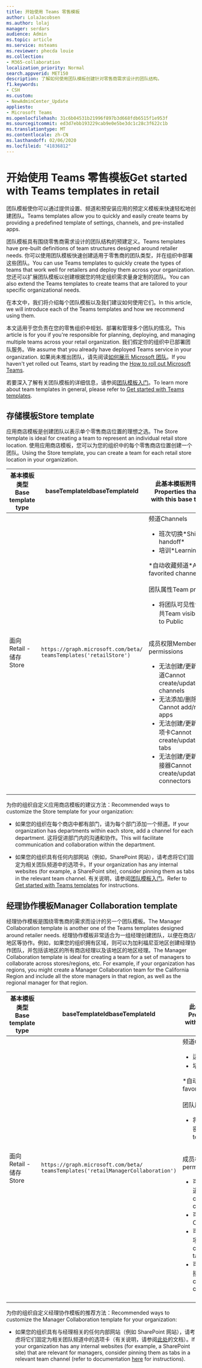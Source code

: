 ```yaml
---
title: 开始使用 Teams 零售模板
author: LolaJacobsen
ms.author: lolaj
manager: serdars
audience: Admin
ms.topic: article
ms.service: msteams
ms.reviewer: phecda louie
ms.collection:
- M365-collaboration
localization_priority: Normal
search.appverid: MET150
description: 了解如何使用团队模板创建针对零售商需求设计的团队结构。
f1.keywords:
- CSH
ms.custom:
- NewAdminCenter_Update
appliesto:
- Microsoft Teams
ms.openlocfilehash: 31c6b04531b21996f897b3d668fdb6515f1e953f
ms.sourcegitcommit: ed3d7ebb193229cab9e0e5be3dc1c28c3f622c1b
ms.translationtype: MT
ms.contentlocale: zh-CN
ms.lasthandoff: 02/06/2020
ms.locfileid: "41836812"
---
```

# <a name="get-started-with-teams-templates-in-retail"></a><span data-ttu-id="2518a-103">开始使用 Teams 零售模板</span><span class="sxs-lookup"><span data-stu-id="2518a-103">Get started with Teams templates in retail</span></span> 

<span data-ttu-id="2518a-104">团队模板使你可以通过提供设置、频道和预安装应用的预定义模板来快速轻松地创建团队。</span><span class="sxs-lookup"><span data-stu-id="2518a-104">Teams templates allow you to quickly and easily create teams by providing a predefined template of settings, channels, and pre-installed apps.</span></span>

<span data-ttu-id="2518a-105">团队模板具有围绕零售商需求设计的团队结构的预建定义。</span><span class="sxs-lookup"><span data-stu-id="2518a-105">Teams templates have pre-built definitions of team structures designed around retailer needs.</span></span> <span data-ttu-id="2518a-106">你可以使用团队模板快速创建适用于零售商的团队类型，并在组织中部署这些团队。</span><span class="sxs-lookup"><span data-stu-id="2518a-106">You can use Teams templates to quickly create the types of teams that work well for retailers and deploy them across your organization.</span></span> <span data-ttu-id="2518a-107">您还可以扩展团队模板以创建根据您的特定组织需求量身定制的团队。</span><span class="sxs-lookup"><span data-stu-id="2518a-107">You can also extend the Teams templates to create teams that are tailored to your specific organizational needs.</span></span>

<span data-ttu-id="2518a-108">在本文中，我们将介绍每个团队模板以及我们建议如何使用它们。</span><span class="sxs-lookup"><span data-stu-id="2518a-108">In this article, we will introduce each of the Teams templates and how we recommend using them.</span></span>

<span data-ttu-id="2518a-109">本文适用于您负责在您的零售组织中规划、部署和管理多个团队的情况。</span><span class="sxs-lookup"><span data-stu-id="2518a-109">This article is for you if you're responsible for planning, deploying, and managing multiple teams across your retail organization.</span></span> <span data-ttu-id="2518a-110">我们假定你的组织中已部署团队服务。</span><span class="sxs-lookup"><span data-stu-id="2518a-110">We assume that you already have deployed Teams service in your organization.</span></span> <span data-ttu-id="2518a-111">如果尚未推出团队，请先阅读[如何展示 Microsoft 团队](How-to-roll-out-teams.md)。</span><span class="sxs-lookup"><span data-stu-id="2518a-111">If you haven't yet rolled out Teams, start by reading the [How to roll out Microsoft Teams](How-to-roll-out-teams.md).</span></span>

<span data-ttu-id="2518a-112">若要深入了解有关团队模板的详细信息，请参阅[团队模板入门](get-started-with-teams-templates.md)。</span><span class="sxs-lookup"><span data-stu-id="2518a-112">To learn more about team templates in general, please refer to [Get started with Teams templates](get-started-with-teams-templates.md).</span></span>

## <a name="store-template"></a><span data-ttu-id="2518a-113">存储模板</span><span class="sxs-lookup"><span data-stu-id="2518a-113">Store template</span></span>

<span data-ttu-id="2518a-114">应用商店模板是创建团队以表示单个零售商店位置的理想之选。</span><span class="sxs-lookup"><span data-stu-id="2518a-114">The Store template is ideal for creating a team to represent an individual retail store location.</span></span> <span data-ttu-id="2518a-115">使用应用商店模板，您可以为您的组织中的每个零售商店位置创建一个团队。</span><span class="sxs-lookup"><span data-stu-id="2518a-115">Using the Store template, you can create a team for each retail store location in your organization.</span></span>

| <span data-ttu-id="2518a-116">基本模板类型</span><span class="sxs-lookup"><span data-stu-id="2518a-116">Base template type</span></span> | <span data-ttu-id="2518a-117">baseTemplateId</span><span class="sxs-lookup"><span data-stu-id="2518a-117">baseTemplateId</span></span> | <span data-ttu-id="2518a-118">此基本模板附带的属性</span><span class="sxs-lookup"><span data-stu-id="2518a-118">Properties that come with this base template</span></span> |
| ------------------ | -------------- | ----------------------------------------------------- |
| <span data-ttu-id="2518a-119">面向</span><span class="sxs-lookup"><span data-stu-id="2518a-119">Retail -</span></span> <br><span data-ttu-id="2518a-120">储存</span><span class="sxs-lookup"><span data-stu-id="2518a-120">Store</span></span> | `https://graph.microsoft.com/beta/`<br>`teamsTemplates('retailStore')`| <span data-ttu-id="2518a-121">频道</span><span class="sxs-lookup"><span data-stu-id="2518a-121">Channels</span></span> <ul><li><span data-ttu-id="2518a-122">班次切换\*</span><span class="sxs-lookup"><span data-stu-id="2518a-122">Shifts handoff\*</span></span></li><li><span data-ttu-id="2518a-123">培训\*</span><span class="sxs-lookup"><span data-stu-id="2518a-123">Learning\*</span></span></li></ul><span data-ttu-id="2518a-124">\*自动收藏频道</span><span class="sxs-lookup"><span data-stu-id="2518a-124">\*Auto-favorited channels</span></span><br><br><span data-ttu-id="2518a-125">团队属性</span><span class="sxs-lookup"><span data-stu-id="2518a-125">Team properties</span></span> <ul><li><span data-ttu-id="2518a-126">将团队可见性设置为公共</span><span class="sxs-lookup"><span data-stu-id="2518a-126">Team visibility set to Public</span></span></li></ul> <br><span data-ttu-id="2518a-127">成员权限</span><span class="sxs-lookup"><span data-stu-id="2518a-127">Member permissions</span></span> <ul><li><span data-ttu-id="2518a-128">无法创建/更新/删除频道</span><span class="sxs-lookup"><span data-stu-id="2518a-128">Cannot create/update/delete channels</span></span> </li><li><span data-ttu-id="2518a-129">无法添加/删除应用程序</span><span class="sxs-lookup"><span data-stu-id="2518a-129">Cannot add/remove apps</span></span> </li><li><span data-ttu-id="2518a-130">无法创建/更新/删除选项卡</span><span class="sxs-lookup"><span data-stu-id="2518a-130">Cannot create/update/remove tabs</span></span></li><li><span data-ttu-id="2518a-131">无法创建/更新/删除连接器</span><span class="sxs-lookup"><span data-stu-id="2518a-131">Cannot create/update/remove connectors</span></span></li><ul>|
||||

<span data-ttu-id="2518a-132">为你的组织自定义应用商店模板的建议方法：</span><span class="sxs-lookup"><span data-stu-id="2518a-132">Recommended ways to customize the Store template for your organization:</span></span>

- <span data-ttu-id="2518a-133">如果您的组织在每个商店中都有部门，请为每个部门添加一个频道。</span><span class="sxs-lookup"><span data-stu-id="2518a-133">If your organization has departments within each store, add a channel for each department.</span></span> <span data-ttu-id="2518a-134">这将促进部门内的沟通和协作。</span><span class="sxs-lookup"><span data-stu-id="2518a-134">This will facilitate communication and collaboration within the department.</span></span>

- <span data-ttu-id="2518a-135">如果您的组织具有任何内部网站（例如，SharePoint 网站），请考虑将它们固定为相关团队频道中的选项卡。</span><span class="sxs-lookup"><span data-stu-id="2518a-135">If your organization has any internal websites (for example, a SharePoint site), consider pinning them as tabs in the relevant team channel.</span></span> <span data-ttu-id="2518a-136">有关说明，请参阅[团队模板入门](get-started-with-teams-templates.md)。</span><span class="sxs-lookup"><span data-stu-id="2518a-136">Refer to [Get started with Teams templates](get-started-with-teams-templates.md) for instructions.</span></span>

## <a name="manager-collaboration-template"></a><span data-ttu-id="2518a-137">经理协作模板</span><span class="sxs-lookup"><span data-stu-id="2518a-137">Manager Collaboration template</span></span>

<span data-ttu-id="2518a-138">经理协作模板是围绕零售商的需求而设计的另一个团队模板。</span><span class="sxs-lookup"><span data-stu-id="2518a-138">The Manager Collaboration template is another one of the Teams templates designed around retailer needs.</span></span> <span data-ttu-id="2518a-139">经理协作模板非常适合为一组经理创建团队，以便在商店/地区等协作。例如，如果您的组织拥有区域，则可以为加利福尼亚地区创建经理协作团队，并包括该地区的所有商店经理以及该地区的地区经理。</span><span class="sxs-lookup"><span data-stu-id="2518a-139">The Manager Collaboration template is ideal for creating a team for a set of managers to collaborate across stores/regions, etc. For example, if your organization has regions, you might create a Manager Collaboration team for the California Region and include all the store managers in that region, as well as the regional manager for that region.</span></span>

| <span data-ttu-id="2518a-140">基本模板类型</span><span class="sxs-lookup"><span data-stu-id="2518a-140">Base template type</span></span> | <span data-ttu-id="2518a-141">baseTemplateId</span><span class="sxs-lookup"><span data-stu-id="2518a-141">baseTemplateId</span></span> | <span data-ttu-id="2518a-142">此基本模板附带的属性</span><span class="sxs-lookup"><span data-stu-id="2518a-142">Properties that come with this base template</span></span> |
| ------------------ | -------------- | ----------------------------------------------------- |
| <span data-ttu-id="2518a-143">面向</span><span class="sxs-lookup"><span data-stu-id="2518a-143">Retail -</span></span> <br><span data-ttu-id="2518a-144">储存</span><span class="sxs-lookup"><span data-stu-id="2518a-144">Store</span></span> | `https://graph.microsoft.com/beta/`<br>`teamsTemplates('retailManagerCollaboration')`| <span data-ttu-id="2518a-145">频道</span><span class="sxs-lookup"><span data-stu-id="2518a-145">Channels</span></span> <ul><li><span data-ttu-id="2518a-146">运营\*</span><span class="sxs-lookup"><span data-stu-id="2518a-146">Operations\*</span></span></li><li><span data-ttu-id="2518a-147">培训\*</span><span class="sxs-lookup"><span data-stu-id="2518a-147">Learning\*</span></span></li></ul><span data-ttu-id="2518a-148">\*自动收藏频道</span><span class="sxs-lookup"><span data-stu-id="2518a-148">\*Auto-favorited channels</span></span><br><br><span data-ttu-id="2518a-149">团队属性</span><span class="sxs-lookup"><span data-stu-id="2518a-149">Team properties</span></span> <ul><li><span data-ttu-id="2518a-150">将团队可见性设置为私密</span><span class="sxs-lookup"><span data-stu-id="2518a-150">Team visibility set to Private</span></span></li></ul> <br><span data-ttu-id="2518a-151">成员权限</span><span class="sxs-lookup"><span data-stu-id="2518a-151">Member permissions</span></span> <ul><li><span data-ttu-id="2518a-152">可以创建/更新/删除频道</span><span class="sxs-lookup"><span data-stu-id="2518a-152">Can create/update/delete channels</span></span> </li><li><span data-ttu-id="2518a-153">可以添加/删除应用程序</span><span class="sxs-lookup"><span data-stu-id="2518a-153">Can add/remove apps</span></span> </li><li><span data-ttu-id="2518a-154">可以创建/更新/删除选项卡</span><span class="sxs-lookup"><span data-stu-id="2518a-154">Can create/update/remove tabs</span></span></li><li><span data-ttu-id="2518a-155">可以创建/更新/删除连接器</span><span class="sxs-lookup"><span data-stu-id="2518a-155">Can create/update/remove connectors</span></span></li><ul>|
||||

<span data-ttu-id="2518a-156">为你的组织自定义经理协作模板的推荐方法：</span><span class="sxs-lookup"><span data-stu-id="2518a-156">Recommended ways to customize the Manager Collaboration template for your organization:</span></span>

- <span data-ttu-id="2518a-157">如果您的组织具有与经理相关的任何内部网站（例如 SharePoint 网站），请考虑将它们固定为相关团队频道中的选项卡（有关说明，请参阅[此处](get-started-with-teams-templates.md)的文档）。</span><span class="sxs-lookup"><span data-stu-id="2518a-157">If your organization has any internal websites (for example, a SharePoint site) that are relevant for managers, consider pinning them as tabs in a relevant team channel (refer to documentation [here](get-started-with-teams-templates.md) for instructions).</span></span>
